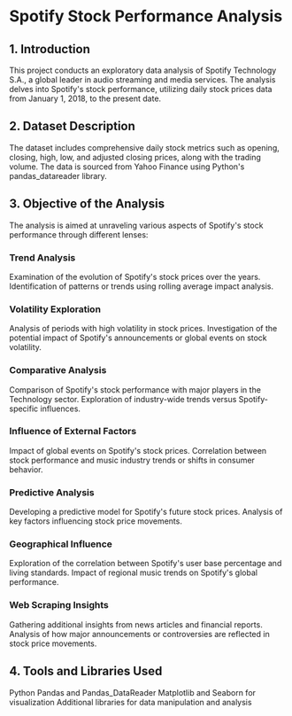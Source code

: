 # Spotify Stock Performance Analysis
## 1. Introduction
This project conducts an exploratory data analysis of Spotify Technology 
S.A., a global leader in audio streaming and media services. The analysis 
delves into Spotify's stock performance, utilizing daily stock prices data 
from January 1, 2018, to the present date.

## 2. Dataset Description
The dataset includes comprehensive daily stock metrics such as opening, 
closing, high, low, and adjusted closing prices, along with the trading 
volume. The data is sourced from Yahoo Finance using Python's 
pandas_datareader library.

## 3. Objective of the Analysis
The analysis is aimed at unraveling various aspects of Spotify's stock 
performance through different lenses:

### Trend Analysis
Examination of the evolution of Spotify's stock prices over the years.
Identification of patterns or trends using rolling average impact 
analysis.
### Volatility Exploration
Analysis of periods with high volatility in stock prices.
Investigation of the potential impact of Spotify's announcements or global 
events on stock volatility.
### Comparative Analysis
Comparison of Spotify's stock performance with major players in the 
Technology sector.
Exploration of industry-wide trends versus Spotify-specific influences.
### Influence of External Factors
Impact of global events on Spotify's stock prices.
Correlation between stock performance and music industry trends or shifts 
in consumer behavior.
### Predictive Analysis
Developing a predictive model for Spotify's future stock prices.
Analysis of key factors influencing stock price movements.
### Geographical Influence
Exploration of the correlation between Spotify's user base percentage and 
living standards.
Impact of regional music trends on Spotify's global performance.
### Web Scraping Insights
Gathering additional insights from news articles and financial reports.
Analysis of how major announcements or controversies are reflected in 
stock price movements.
## 4. Tools and Libraries Used
Python
Pandas and Pandas_DataReader
Matplotlib and Seaborn for visualization
Additional libraries for data manipulation and analysis

